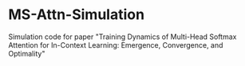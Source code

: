 # MS-Attn-Simulation
Simulation code for paper "Training Dynamics of Multi-Head Softmax Attention for In-Context Learning: Emergence, Convergence, and Optimality"
